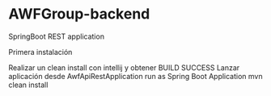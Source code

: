 # AWFGroup-backend
SpringBoot REST application

Primera instalación

Realizar un clean install con intellij y obtener BUILD SUCCESS
Lanzar aplicación desde AwfApiRestApplication run as Spring Boot Application
mvn clean install